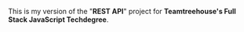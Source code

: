 This is my version of the "**REST API**" project for **Teamtreehouse's Full Stack JavaScript Techdegree**.
